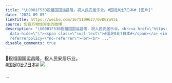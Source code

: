 ```yaml
---
title: "\U0001F53B祝祖国国运昌隆，祝人民安居乐业。#国足0比7日本# [图片]"
date: '2024-09-05'
linkTitle: https://weibo.com/1671109627/OvDGYuV5L
source: 包容万物恒河水的微博
description: "\U0001F53B祝祖国国运昌隆，祝人民安居乐业。<br><a href=\"https://m.weibo.cn/search?containerid=231522type%3D1%26t%3D10%26q%3D%23%E5%9B%BD%E8%B6%B30%E6%AF%947%E6%97%A5%E6%9C%AC%23&amp;extparam=%23%E5%9B%BD%E8%B6%B30%E6%AF%947%E6%97%A5%E6%9C%AC%23\"
  data-hide=\"\"><span class=\"surl-text\">#国足0比7日本#</span></a> <img style=\"\" src=\"https://tvax4.sinaimg.cn/large/639b1bfbgy1htdbnlx1rij20k00j2t9c.jpg\"
  referrerpolicy=\"no-referrer\"><br><br> ..."
disable_comments: true
---
```

🔻祝祖国国运昌隆，祝人民安居乐业。<br><a href="https://m.weibo.cn/search?containerid=231522type%3D1%26t%3D10%26q%3D%23%E5%9B%BD%E8%B6%B30%E6%AF%947%E6%97%A5%E6%9C%AC%23&amp;extparam=%23%E5%9B%BD%E8%B6%B30%E6%AF%947%E6%97%A5%E6%9C%AC%23" data-hide=""><span class="surl-text">#国足0比7日本#</span></a> <img style="" src="https://tvax4.sinaimg.cn/large/639b1bfbgy1htdbnlx1rij20k00j2t9c.jpg" referrerpolicy="no-referrer"><br><br> ...